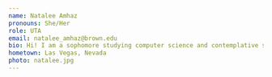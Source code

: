 ```yaml
---
name: Natalee Amhaz
pronouns: She/Her
role: UTA 
email: natalee_amhaz@brown.edu
bio: Hi! I am a sophomore studying computer science and contemplative studies. I love cooking vegan food, singing, reading, and finding cute coffee shops (let me know if you have any suggestions)! 
hometown: Las Vegas, Nevada 
photo: natalee.jpg
---
```

